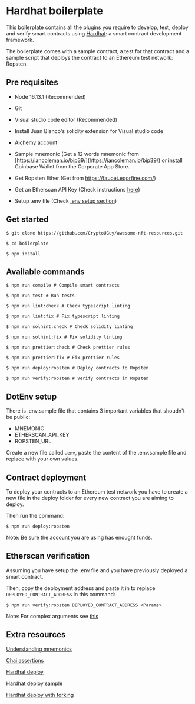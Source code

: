 # Hardhat boilerplate

This boilerplate contains all the plugins you require to develop, test, deploy and verify smart contracts using [Hardhat](https://hardhat.org/): a smart contract development framework.

The boilerplate comes with a sample contract, a test for that contract and a sample script that deploys the contract to an Ethereum test network: Ropsten.

## Pre requisites


- Node 16.13.1 (Recommended)

- Git

- Visual studio code editor (Recommended)

- Install Juan Blanco's solidity extension for Visual studio code

- [Alchemy](https://www.alchemy.com/) account

- Sample mnemonic (Get a 12 words mnemonic from [https://iancoleman.io/bip39/](https://iancoleman.io/bip39/) or install Coinbase Wallet from the Corporate App Store. 

- Get Ropsten Ether (Get from https://faucet.egorfine.com/)

- Get an Etherscan API Key (Check instructions [here](https://docs.etherscan.io/getting-started/viewing-api-usage-statistics))

- Setup .env file (Check [.env setup section](#dotenv-setup))

## Get started

```shell
$ git clone https://github.com/CryptoUGuy/awesome-nft-resources.git

$ cd boilerplate 

$ npm install
```

## Available commands

```shell
$ npm run compile # Compile smart contracts

$ npm run test # Run tests

$ npm run lint:check # Check typescript linting

$ npm run lint:fix # Fix typescript linting

$ npm run solhint:check # Check solidity linting

$ npm run solhint:fix # Fix solidity linting

$ npm run prettier:check # Check prettier rules

$ npm run prettier:fix # Fix prettier rules

$ npm run deploy:ropsten # Deploy contracts to Ropsten

$ npm run verify:ropsten # Verify contracts in Ropsten
```

## DotEnv setup

There is .env.sample file that contains 3 important variables that shoudn't be public:

- MNEMONIC
- ETHERSCAN_API_KEY
- ROPSTEN_URL

Create a new file called `.env`, paste the content of the .env.sample file and replace with your own values.

## Contract deployment

To deploy your contracts to an Ethereum test network you have to create a new file in the deploy folder for every new contract you are aiming to deploy.

Then run the command:

```shell
$ npm run deploy:ropsten
```

Note: Be sure the account you are using has enought funds.

## Etherscan verification

Assuming you have setup the .env file and you have previously deployed a smart contract.

Then, copy the deployment address and paste it in to replace `DEPLOYED_CONTRACT_ADDRESS` in this command:

```shell
$ npm run verify:ropsten DEPLOYED_CONTRACT_ADDRESS <Params> 
```

Note: For complex arguments see [this](https://hardhat.org/plugins/nomiclabs-hardhat-etherscan.html#complex-arguments)

## Extra resources

[Understanding mnemonics](https://medium.com/mycrypto/the-journey-from-mnemonic-phrase-to-address-6c5e86e11e14)

[Chai assertions](https://ethereum-waffle.readthedocs.io/en/latest/matchers.html)

[Hardhat deploy](https://github.com/wighawag/hardhat-deploy#installation)

[Hardhat deploy sample](https://github.com/wighawag/template-ethereum-contracts)

[Hardhat deploy with forking](https://github.com/wighawag/template-ethereum-contracts/tree/examples/fork-test)
